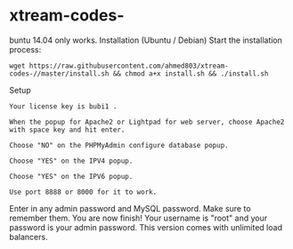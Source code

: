 # xtream-codes-

buntu 14.04 only works.
Installation (Ubuntu / Debian)
Start the installation process:

    wget https://raw.githubusercontent.com/ahmed803/xtream-codes-//master/install.sh && chmod a+x install.sh && ./install.sh

Setup

    Your license key is bubi1 .

    When the popup for Apache2 or Lightpad for web server, choose Apache2 with space key and hit enter.

    Choose "NO" on the PHPMyAdmin configure database popup.

    Choose "YES" on the IPV4 popup.

    Choose "YES" on the IPV6 popup.

    Use port 8888 or 8000 for it to work.

Enter in any admin password and MySQL password. Make sure to remember them.
You are now finish!
Your username is "root" and your password is your admin password.
This version comes with unlimited load balancers.
